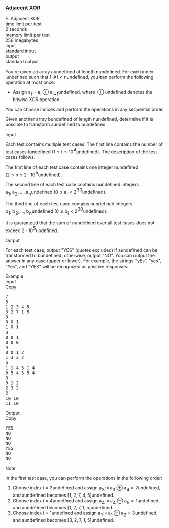<h3><a href="https://codeforces.com/contest/2131/problem/E" target="_blank" rel="noopener noreferrer">Adjacent XOR</a></h3>
<div class="header"><div class="title">E. Adjacent XOR</div><div class="time-limit"><div class="property-title">time limit per test</div>2 seconds</div><div class="memory-limit"><div class="property-title">memory limit per test</div>256 megabytes</div><div class="input-file input-standard"><div class="property-title">input</div>standard input</div><div class="output-file output-standard"><div class="property-title">output</div>standard output</div></div><div><p>  </p><p>You're given an array <span class="MathJax_Preview" style="color: inherit;"><span class="MJXp-math" id="MJXp-Span-1"><span class="MJXp-mi MJXp-italic" id="MJXp-Span-2">a</span></span></span><span class="MathJax MathJax_Processed" id="MathJax-Element-1-Frame" tabindex="0" style=""><nobr><span class="math" id="MathJax-Span-1"><span style="display: inline-block; position: relative; width: 0em; height: 0px; font-size: 122%;"><span style="position: absolute;"><span class="mrow" id="MathJax-Span-2"><span class="mi" id="MathJax-Span-3" style="font-family: MathJax_Math-italic;">a</span></span></span></span></span></nobr></span>undefined of length <span class="MathJax_Preview" style="color: inherit;"><span class="MJXp-math" id="MJXp-Span-3"><span class="MJXp-mi MJXp-italic" id="MJXp-Span-4">n</span></span></span><span class="MathJax MathJax_Processed" id="MathJax-Element-2-Frame" tabindex="0" style=""><nobr><span class="math" id="MathJax-Span-4"><span style="display: inline-block; position: relative; width: 0em; height: 0px; font-size: 122%;"><span style="position: absolute;"><span class="mrow" id="MathJax-Span-5"><span class="mi" id="MathJax-Span-6" style="font-family: MathJax_Math-italic;">n</span></span></span></span></span></nobr></span>undefined. For each index <span class="MathJax_Preview" style="color: inherit;"><span class="MJXp-math" id="MJXp-Span-5"><span class="MJXp-mi MJXp-italic" id="MJXp-Span-6">i</span></span></span><span class="MathJax MathJax_Processing" id="MathJax-Element-3-Frame" tabindex="0"></span>undefined such that <span class="MathJax_Preview" style="color: inherit;"><span class="MJXp-math" id="MJXp-Span-7"><span class="MJXp-mn" id="MJXp-Span-8">1</span><span class="MJXp-mo" id="MJXp-Span-9" style="margin-left: 0.333em; margin-right: 0.333em;">≤</span><span class="MJXp-mi MJXp-italic" id="MJXp-Span-10">i</span><span class="MJXp-mo" id="MJXp-Span-11" style="margin-left: 0.333em; margin-right: 0.333em;">&lt;</span><span class="MJXp-mi MJXp-italic" id="MJXp-Span-12">n</span></span></span><span class="MathJax MathJax_Processing" id="MathJax-Element-4-Frame" tabindex="0"></span>undefined, you can perform the following operation <span class="tex-font-style-bf">at most once</span>:</p><ul> <li> Assign <span class="MathJax_Preview" style="color: inherit;"><span class="MJXp-math" id="MJXp-Span-13"><span class="MJXp-msubsup" id="MJXp-Span-14"><span class="MJXp-mi MJXp-italic" id="MJXp-Span-15" style="margin-right: 0.05em;">a</span><span class="MJXp-mi MJXp-italic MJXp-script" id="MJXp-Span-16" style="vertical-align: -0.4em;">i</span></span><span class="MJXp-mo" id="MJXp-Span-17" style="margin-left: 0.111em; margin-right: 0.167em;">:=</span><span class="MJXp-msubsup" id="MJXp-Span-18"><span class="MJXp-mi MJXp-italic" id="MJXp-Span-19" style="margin-right: 0.05em;">a</span><span class="MJXp-mi MJXp-italic MJXp-script" id="MJXp-Span-20" style="vertical-align: -0.4em;">i</span></span><span class="MJXp-mo" id="MJXp-Span-21" style="margin-left: 0.267em; margin-right: 0.267em;">⊕</span><span class="MJXp-msubsup" id="MJXp-Span-22"><span class="MJXp-mi MJXp-italic" id="MJXp-Span-23" style="margin-right: 0.05em;">a</span><span class="MJXp-mrow MJXp-script" id="MJXp-Span-24" style="vertical-align: -0.4em;"><span class="MJXp-mi MJXp-italic" id="MJXp-Span-25">i</span><span class="MJXp-mo" id="MJXp-Span-26">+</span><span class="MJXp-mn" id="MJXp-Span-27">1</span></span></span></span></span><span class="MathJax MathJax_Processing" id="MathJax-Element-5-Frame" tabindex="0"></span>undefined, where <span class="MathJax_Preview" style="color: inherit;"><span class="MJXp-math" id="MJXp-Span-28"><span class="MJXp-mo" id="MJXp-Span-29" style="margin-left: 0.267em; margin-right: 0.267em;">⊕</span></span></span><span class="MathJax MathJax_Processing" id="MathJax-Element-6-Frame" tabindex="0"></span>undefined denotes the <a>bitwise XOR operation</a>. . </li></ul><p>You can choose indices and perform the operations in any sequential order.</p><p>Given another array <span class="MathJax_Preview" style="color: inherit;"><span class="MJXp-math" id="MJXp-Span-30"><span class="MJXp-mi MJXp-italic" id="MJXp-Span-31">b</span></span></span><span class="MathJax MathJax_Processing" id="MathJax-Element-7-Frame" tabindex="0"></span>undefined of length <span class="MathJax_Preview" style="color: inherit;"><span class="MJXp-math" id="MJXp-Span-32"><span class="MJXp-mi MJXp-italic" id="MJXp-Span-33">n</span></span></span><span class="MathJax MathJax_Processing" id="MathJax-Element-8-Frame" tabindex="0"></span>undefined, determine if it is possible to transform <span class="MathJax_Preview" style="color: inherit;"><span class="MJXp-math" id="MJXp-Span-34"><span class="MJXp-mi MJXp-italic" id="MJXp-Span-35">a</span></span></span><span class="MathJax MathJax_Processing" id="MathJax-Element-9-Frame" tabindex="0"></span>undefined to <span class="MathJax_Preview" style="color: inherit;"><span class="MJXp-math" id="MJXp-Span-36"><span class="MJXp-mi MJXp-italic" id="MJXp-Span-37">b</span></span></span><span class="MathJax MathJax_Processing" id="MathJax-Element-10-Frame" tabindex="0"></span>undefined.</p></div><div class="input-specification"><div class="section-title">Input</div><p>Each test contains multiple test cases. The first line contains the number of test cases <span class="MathJax_Preview" style="color: inherit;"><span class="MJXp-math" id="MJXp-Span-38"><span class="MJXp-mi MJXp-italic" id="MJXp-Span-39">t</span></span></span><span class="MathJax MathJax_Processing" id="MathJax-Element-11-Frame" tabindex="0"></span>undefined (<span class="MathJax_Preview" style="color: inherit;"><span class="MJXp-math" id="MJXp-Span-40"><span class="MJXp-mn" id="MJXp-Span-41">1</span><span class="MJXp-mo" id="MJXp-Span-42" style="margin-left: 0.333em; margin-right: 0.333em;">≤</span><span class="MJXp-mi MJXp-italic" id="MJXp-Span-43">t</span><span class="MJXp-mo" id="MJXp-Span-44" style="margin-left: 0.333em; margin-right: 0.333em;">≤</span><span class="MJXp-msubsup" id="MJXp-Span-45"><span class="MJXp-mn" id="MJXp-Span-46" style="margin-right: 0.05em;">10</span><span class="MJXp-mn MJXp-script" id="MJXp-Span-47" style="vertical-align: 0.5em;">4</span></span></span></span><span class="MathJax MathJax_Processing" id="MathJax-Element-12-Frame" tabindex="0"></span>undefined). The description of the test cases follows. </p><p>The first line of each test case contains one integer <span class="MathJax_Preview" style="color: inherit;"><span class="MJXp-math" id="MJXp-Span-48"><span class="MJXp-mi MJXp-italic" id="MJXp-Span-49">n</span></span></span><span class="MathJax MathJax_Processing" id="MathJax-Element-13-Frame" tabindex="0"></span>undefined (<span class="MathJax_Preview" style="color: inherit;"><span class="MJXp-math" id="MJXp-Span-50"><span class="MJXp-mn" id="MJXp-Span-51">2</span><span class="MJXp-mo" id="MJXp-Span-52" style="margin-left: 0.333em; margin-right: 0.333em;">≤</span><span class="MJXp-mi MJXp-italic" id="MJXp-Span-53">n</span><span class="MJXp-mo" id="MJXp-Span-54" style="margin-left: 0.333em; margin-right: 0.333em;">≤</span><span class="MJXp-mn" id="MJXp-Span-55">2</span><span class="MJXp-mo" id="MJXp-Span-56" style="margin-left: 0.267em; margin-right: 0.267em;">⋅</span><span class="MJXp-msubsup" id="MJXp-Span-57"><span class="MJXp-mn" id="MJXp-Span-58" style="margin-right: 0.05em;">10</span><span class="MJXp-mn MJXp-script" id="MJXp-Span-59" style="vertical-align: 0.5em;">5</span></span></span></span><span class="MathJax MathJax_Processing" id="MathJax-Element-14-Frame" tabindex="0"></span>undefined).</p><p>The second line of each test case contains <span class="MathJax_Preview" style="color: inherit;"><span class="MJXp-math" id="MJXp-Span-60"><span class="MJXp-mi MJXp-italic" id="MJXp-Span-61">n</span></span></span><span class="MathJax MathJax_Processing" id="MathJax-Element-15-Frame" tabindex="0"></span>undefined integers <span class="MathJax_Preview" style="color: inherit;"><span class="MJXp-math" id="MJXp-Span-62"><span class="MJXp-msubsup" id="MJXp-Span-63"><span class="MJXp-mi MJXp-italic" id="MJXp-Span-64" style="margin-right: 0.05em;">a</span><span class="MJXp-mn MJXp-script" id="MJXp-Span-65" style="vertical-align: -0.4em;">1</span></span><span class="MJXp-mo" id="MJXp-Span-66" style="margin-left: 0em; margin-right: 0.222em;">,</span><span class="MJXp-msubsup" id="MJXp-Span-67"><span class="MJXp-mi MJXp-italic" id="MJXp-Span-68" style="margin-right: 0.05em;">a</span><span class="MJXp-mn MJXp-script" id="MJXp-Span-69" style="vertical-align: -0.4em;">2</span></span><span class="MJXp-mo" id="MJXp-Span-70" style="margin-left: 0em; margin-right: 0.222em;">,</span><span class="MJXp-mo" id="MJXp-Span-71" style="margin-left: 0em; margin-right: 0em;">…</span><span class="MJXp-mo" id="MJXp-Span-72" style="margin-left: 0em; margin-right: 0.222em;">,</span><span class="MJXp-msubsup" id="MJXp-Span-73"><span class="MJXp-mi MJXp-italic" id="MJXp-Span-74" style="margin-right: 0.05em;">a</span><span class="MJXp-mi MJXp-italic MJXp-script" id="MJXp-Span-75" style="vertical-align: -0.4em;">n</span></span></span></span><span class="MathJax MathJax_Processing" id="MathJax-Element-16-Frame" tabindex="0"></span>undefined (<span class="MathJax_Preview" style="color: inherit;"><span class="MJXp-math" id="MJXp-Span-76"><span class="MJXp-mn" id="MJXp-Span-77">0</span><span class="MJXp-mo" id="MJXp-Span-78" style="margin-left: 0.333em; margin-right: 0.333em;">≤</span><span class="MJXp-msubsup" id="MJXp-Span-79"><span class="MJXp-mi MJXp-italic" id="MJXp-Span-80" style="margin-right: 0.05em;">a</span><span class="MJXp-mi MJXp-italic MJXp-script" id="MJXp-Span-81" style="vertical-align: -0.4em;">i</span></span><span class="MJXp-mo" id="MJXp-Span-82" style="margin-left: 0.333em; margin-right: 0.333em;">&lt;</span><span class="MJXp-msubsup" id="MJXp-Span-83"><span class="MJXp-mn" id="MJXp-Span-84" style="margin-right: 0.05em;">2</span><span class="MJXp-mrow MJXp-script" id="MJXp-Span-85" style="vertical-align: 0.5em;"><span class="MJXp-mn" id="MJXp-Span-86">30</span></span></span></span></span><span class="MathJax MathJax_Processing" id="MathJax-Element-17-Frame" tabindex="0"></span>undefined).</p><p>The third line of each test case contains <span class="MathJax_Preview" style="color: inherit;"><span class="MJXp-math" id="MJXp-Span-87"><span class="MJXp-mi MJXp-italic" id="MJXp-Span-88">n</span></span></span><span class="MathJax MathJax_Processing" id="MathJax-Element-18-Frame" tabindex="0"></span>undefined integers <span class="MathJax_Preview" style="color: inherit;"><span class="MJXp-math" id="MJXp-Span-89"><span class="MJXp-msubsup" id="MJXp-Span-90"><span class="MJXp-mi MJXp-italic" id="MJXp-Span-91" style="margin-right: 0.05em;">b</span><span class="MJXp-mn MJXp-script" id="MJXp-Span-92" style="vertical-align: -0.4em;">1</span></span><span class="MJXp-mo" id="MJXp-Span-93" style="margin-left: 0em; margin-right: 0.222em;">,</span><span class="MJXp-msubsup" id="MJXp-Span-94"><span class="MJXp-mi MJXp-italic" id="MJXp-Span-95" style="margin-right: 0.05em;">b</span><span class="MJXp-mn MJXp-script" id="MJXp-Span-96" style="vertical-align: -0.4em;">2</span></span><span class="MJXp-mo" id="MJXp-Span-97" style="margin-left: 0em; margin-right: 0.222em;">,</span><span class="MJXp-mo" id="MJXp-Span-98" style="margin-left: 0em; margin-right: 0em;">…</span><span class="MJXp-mo" id="MJXp-Span-99" style="margin-left: 0em; margin-right: 0.222em;">,</span><span class="MJXp-msubsup" id="MJXp-Span-100"><span class="MJXp-mi MJXp-italic" id="MJXp-Span-101" style="margin-right: 0.05em;">b</span><span class="MJXp-mi MJXp-italic MJXp-script" id="MJXp-Span-102" style="vertical-align: -0.4em;">n</span></span></span></span><span class="MathJax MathJax_Processing" id="MathJax-Element-19-Frame" tabindex="0"></span>undefined (<span class="MathJax_Preview" style="color: inherit;"><span class="MJXp-math" id="MJXp-Span-103"><span class="MJXp-mn" id="MJXp-Span-104">0</span><span class="MJXp-mo" id="MJXp-Span-105" style="margin-left: 0.333em; margin-right: 0.333em;">≤</span><span class="MJXp-msubsup" id="MJXp-Span-106"><span class="MJXp-mi MJXp-italic" id="MJXp-Span-107" style="margin-right: 0.05em;">b</span><span class="MJXp-mi MJXp-italic MJXp-script" id="MJXp-Span-108" style="vertical-align: -0.4em;">i</span></span><span class="MJXp-mo" id="MJXp-Span-109" style="margin-left: 0.333em; margin-right: 0.333em;">&lt;</span><span class="MJXp-msubsup" id="MJXp-Span-110"><span class="MJXp-mn" id="MJXp-Span-111" style="margin-right: 0.05em;">2</span><span class="MJXp-mrow MJXp-script" id="MJXp-Span-112" style="vertical-align: 0.5em;"><span class="MJXp-mn" id="MJXp-Span-113">30</span></span></span></span></span><span class="MathJax MathJax_Processing" id="MathJax-Element-20-Frame" tabindex="0"></span>undefined).</p><p>It is guaranteed that the sum of <span class="MathJax_Preview" style="color: inherit;"><span class="MJXp-math" id="MJXp-Span-114"><span class="MJXp-mi MJXp-italic" id="MJXp-Span-115">n</span></span></span><span class="MathJax MathJax_Processing" id="MathJax-Element-21-Frame" tabindex="0"></span>undefined over all test cases does not exceed <span class="MathJax_Preview" style="color: inherit;"><span class="MJXp-math" id="MJXp-Span-116"><span class="MJXp-mn" id="MJXp-Span-117">2</span><span class="MJXp-mo" id="MJXp-Span-118" style="margin-left: 0.267em; margin-right: 0.267em;">⋅</span><span class="MJXp-msubsup" id="MJXp-Span-119"><span class="MJXp-mn" id="MJXp-Span-120" style="margin-right: 0.05em;">10</span><span class="MJXp-mn MJXp-script" id="MJXp-Span-121" style="vertical-align: 0.5em;">5</span></span></span></span><span class="MathJax MathJax_Processing" id="MathJax-Element-22-Frame" tabindex="0"></span>undefined. </p></div><div class="output-specification"><div class="section-title">Output</div><p>For each test case, output "<span class="tex-font-style-tt">YES</span>" (quotes excluded) if <span class="MathJax_Preview" style="color: inherit;"><span class="MJXp-math" id="MJXp-Span-122"><span class="MJXp-mi MJXp-italic" id="MJXp-Span-123">a</span></span></span><span class="MathJax MathJax_Processing" id="MathJax-Element-23-Frame" tabindex="0"></span>undefined can be transformed to <span class="MathJax_Preview" style="color: inherit;"><span class="MJXp-math" id="MJXp-Span-124"><span class="MJXp-mi MJXp-italic" id="MJXp-Span-125">b</span></span></span><span class="MathJax MathJax_Processing" id="MathJax-Element-24-Frame" tabindex="0"></span>undefined; otherwise, output "<span class="tex-font-style-tt">NO</span>". You can output the answer in any case (upper or lower). For example, the strings "<span class="tex-font-style-tt">yEs</span>", "<span class="tex-font-style-tt">yes</span>", "<span class="tex-font-style-tt">Yes</span>", and "<span class="tex-font-style-tt">YES</span>" will be recognized as positive responses.</p></div><div class="sample-tests"><div class="section-title">Example</div><div class="sample-test"><div class="input"><div class="title">Input<div title="Copy" data-clipboard-target="#id0004142244519366334" id="id0044791276844128214" class="input-output-copier">Copy</div></div><pre id="id0004142244519366334"><div class="test-example-line test-example-line-even test-example-line-0">7</div><div class="test-example-line test-example-line-odd test-example-line-1">5</div><div class="test-example-line test-example-line-odd test-example-line-1">1 2 3 4 5</div><div class="test-example-line test-example-line-odd test-example-line-1">3 2 7 1 5</div><div class="test-example-line test-example-line-even test-example-line-2">3</div><div class="test-example-line test-example-line-even test-example-line-2">0 0 1</div><div class="test-example-line test-example-line-even test-example-line-2">1 0 1</div><div class="test-example-line test-example-line-odd test-example-line-3">3</div><div class="test-example-line test-example-line-odd test-example-line-3">0 0 1</div><div class="test-example-line test-example-line-odd test-example-line-3">0 0 0</div><div class="test-example-line test-example-line-even test-example-line-4">4</div><div class="test-example-line test-example-line-even test-example-line-4">0 0 1 2</div><div class="test-example-line test-example-line-even test-example-line-4">1 3 3 2</div><div class="test-example-line test-example-line-odd test-example-line-5">6</div><div class="test-example-line test-example-line-odd test-example-line-5">1 1 4 5 1 4</div><div class="test-example-line test-example-line-odd test-example-line-5">0 5 4 5 5 4</div><div class="test-example-line test-example-line-even test-example-line-6">3</div><div class="test-example-line test-example-line-even test-example-line-6">0 1 2</div><div class="test-example-line test-example-line-even test-example-line-6">2 3 2</div><div class="test-example-line test-example-line-odd test-example-line-7">2</div><div class="test-example-line test-example-line-odd test-example-line-7">10 10</div><div class="test-example-line test-example-line-odd test-example-line-7">11 10</div></pre></div><div class="output"><div class="title">Output<div title="Copy" data-clipboard-target="#id000019434058624552275" id="id002769805436205295" class="input-output-copier">Copy</div></div><pre id="id000019434058624552275">YES
NO
NO
NO
YES
NO
NO
</pre></div></div></div><div class="note"><div class="section-title">Note</div><p>In the first test case, you can perform the operations in the following order:</p><ol> <li> Choose index <span class="MathJax_Preview" style="color: inherit;"><span class="MJXp-math" id="MJXp-Span-126"><span class="MJXp-mi MJXp-italic" id="MJXp-Span-127">i</span><span class="MJXp-mo" id="MJXp-Span-128" style="margin-left: 0.333em; margin-right: 0.333em;">=</span><span class="MJXp-mn" id="MJXp-Span-129">3</span></span></span><span class="MathJax MathJax_Processing" id="MathJax-Element-25-Frame" tabindex="0"></span>undefined and assign <span class="MathJax_Preview" style="color: inherit;"><span class="MJXp-math" id="MJXp-Span-130"><span class="MJXp-msubsup" id="MJXp-Span-131"><span class="MJXp-mi MJXp-italic" id="MJXp-Span-132" style="margin-right: 0.05em;">a</span><span class="MJXp-mn MJXp-script" id="MJXp-Span-133" style="vertical-align: -0.4em;">3</span></span><span class="MJXp-mo" id="MJXp-Span-134" style="margin-left: 0.111em; margin-right: 0.167em;">:=</span><span class="MJXp-msubsup" id="MJXp-Span-135"><span class="MJXp-mi MJXp-italic" id="MJXp-Span-136" style="margin-right: 0.05em;">a</span><span class="MJXp-mn MJXp-script" id="MJXp-Span-137" style="vertical-align: -0.4em;">3</span></span><span class="MJXp-mo" id="MJXp-Span-138" style="margin-left: 0.267em; margin-right: 0.267em;">⊕</span><span class="MJXp-msubsup" id="MJXp-Span-139"><span class="MJXp-mi MJXp-italic" id="MJXp-Span-140" style="margin-right: 0.05em;">a</span><span class="MJXp-mn MJXp-script" id="MJXp-Span-141" style="vertical-align: -0.4em;">4</span></span><span class="MJXp-mo" id="MJXp-Span-142" style="margin-left: 0.333em; margin-right: 0.333em;">=</span><span class="MJXp-mn" id="MJXp-Span-143">7</span></span></span><span class="MathJax MathJax_Processing" id="MathJax-Element-26-Frame" tabindex="0"></span>undefined, and <span class="MathJax_Preview" style="color: inherit;"><span class="MJXp-math" id="MJXp-Span-144"><span class="MJXp-mi MJXp-italic" id="MJXp-Span-145">a</span></span></span><span class="MathJax MathJax_Processing" id="MathJax-Element-27-Frame" tabindex="0"></span>undefined becomes <span class="MathJax_Preview" style="color: inherit;"><span class="MJXp-math" id="MJXp-Span-146"><span class="MJXp-mo" id="MJXp-Span-147" style="margin-left: 0em; margin-right: 0em;">[</span><span class="MJXp-mn" id="MJXp-Span-148">1</span><span class="MJXp-mo" id="MJXp-Span-149" style="margin-left: 0em; margin-right: 0.222em;">,</span><span class="MJXp-mn" id="MJXp-Span-150">2</span><span class="MJXp-mo" id="MJXp-Span-151" style="margin-left: 0em; margin-right: 0.222em;">,</span><span class="MJXp-mn" id="MJXp-Span-152">7</span><span class="MJXp-mo" id="MJXp-Span-153" style="margin-left: 0em; margin-right: 0.222em;">,</span><span class="MJXp-mn" id="MJXp-Span-154">4</span><span class="MJXp-mo" id="MJXp-Span-155" style="margin-left: 0em; margin-right: 0.222em;">,</span><span class="MJXp-mn" id="MJXp-Span-156">5</span><span class="MJXp-mo" id="MJXp-Span-157" style="margin-left: 0em; margin-right: 0em;">]</span></span></span><span class="MathJax MathJax_Processing" id="MathJax-Element-28-Frame" tabindex="0"></span>undefined. </li><li> Choose index <span class="MathJax_Preview" style="color: inherit;"><span class="MJXp-math" id="MJXp-Span-158"><span class="MJXp-mi MJXp-italic" id="MJXp-Span-159">i</span><span class="MJXp-mo" id="MJXp-Span-160" style="margin-left: 0.333em; margin-right: 0.333em;">=</span><span class="MJXp-mn" id="MJXp-Span-161">4</span></span></span><span class="MathJax MathJax_Processing" id="MathJax-Element-29-Frame" tabindex="0"></span>undefined and assign <span class="MathJax_Preview" style="color: inherit;"><span class="MJXp-math" id="MJXp-Span-162"><span class="MJXp-msubsup" id="MJXp-Span-163"><span class="MJXp-mi MJXp-italic" id="MJXp-Span-164" style="margin-right: 0.05em;">a</span><span class="MJXp-mn MJXp-script" id="MJXp-Span-165" style="vertical-align: -0.4em;">4</span></span><span class="MJXp-mo" id="MJXp-Span-166" style="margin-left: 0.111em; margin-right: 0.167em;">:=</span><span class="MJXp-msubsup" id="MJXp-Span-167"><span class="MJXp-mi MJXp-italic" id="MJXp-Span-168" style="margin-right: 0.05em;">a</span><span class="MJXp-mn MJXp-script" id="MJXp-Span-169" style="vertical-align: -0.4em;">4</span></span><span class="MJXp-mo" id="MJXp-Span-170" style="margin-left: 0.267em; margin-right: 0.267em;">⊕</span><span class="MJXp-msubsup" id="MJXp-Span-171"><span class="MJXp-mi MJXp-italic" id="MJXp-Span-172" style="margin-right: 0.05em;">a</span><span class="MJXp-mn MJXp-script" id="MJXp-Span-173" style="vertical-align: -0.4em;">5</span></span><span class="MJXp-mo" id="MJXp-Span-174" style="margin-left: 0.333em; margin-right: 0.333em;">=</span><span class="MJXp-mn" id="MJXp-Span-175">1</span></span></span><span class="MathJax MathJax_Processing" id="MathJax-Element-30-Frame" tabindex="0"></span>undefined, and <span class="MathJax_Preview" style="color: inherit;"><span class="MJXp-math" id="MJXp-Span-176"><span class="MJXp-mi MJXp-italic" id="MJXp-Span-177">a</span></span></span><span class="MathJax MathJax_Processing" id="MathJax-Element-31-Frame" tabindex="0"></span>undefined becomes <span class="MathJax_Preview" style="color: inherit;"><span class="MJXp-math" id="MJXp-Span-178"><span class="MJXp-mo" id="MJXp-Span-179" style="margin-left: 0em; margin-right: 0em;">[</span><span class="MJXp-mn" id="MJXp-Span-180">1</span><span class="MJXp-mo" id="MJXp-Span-181" style="margin-left: 0em; margin-right: 0.222em;">,</span><span class="MJXp-mn" id="MJXp-Span-182">2</span><span class="MJXp-mo" id="MJXp-Span-183" style="margin-left: 0em; margin-right: 0.222em;">,</span><span class="MJXp-mn" id="MJXp-Span-184">7</span><span class="MJXp-mo" id="MJXp-Span-185" style="margin-left: 0em; margin-right: 0.222em;">,</span><span class="MJXp-mn" id="MJXp-Span-186">1</span><span class="MJXp-mo" id="MJXp-Span-187" style="margin-left: 0em; margin-right: 0.222em;">,</span><span class="MJXp-mn" id="MJXp-Span-188">5</span><span class="MJXp-mo" id="MJXp-Span-189" style="margin-left: 0em; margin-right: 0em;">]</span></span></span><span class="MathJax MathJax_Processing" id="MathJax-Element-32-Frame" tabindex="0"></span>undefined. </li><li> Choose index <span class="MathJax_Preview" style="color: inherit;"><span class="MJXp-math" id="MJXp-Span-190"><span class="MJXp-mi MJXp-italic" id="MJXp-Span-191">i</span><span class="MJXp-mo" id="MJXp-Span-192" style="margin-left: 0.333em; margin-right: 0.333em;">=</span><span class="MJXp-mn" id="MJXp-Span-193">1</span></span></span><span class="MathJax MathJax_Processing" id="MathJax-Element-33-Frame" tabindex="0"></span>undefined and assign <span class="MathJax_Preview" style="color: inherit;"><span class="MJXp-math" id="MJXp-Span-194"><span class="MJXp-msubsup" id="MJXp-Span-195"><span class="MJXp-mi MJXp-italic" id="MJXp-Span-196" style="margin-right: 0.05em;">a</span><span class="MJXp-mn MJXp-script" id="MJXp-Span-197" style="vertical-align: -0.4em;">1</span></span><span class="MJXp-mo" id="MJXp-Span-198" style="margin-left: 0.111em; margin-right: 0.167em;">:=</span><span class="MJXp-msubsup" id="MJXp-Span-199"><span class="MJXp-mi MJXp-italic" id="MJXp-Span-200" style="margin-right: 0.05em;">a</span><span class="MJXp-mn MJXp-script" id="MJXp-Span-201" style="vertical-align: -0.4em;">1</span></span><span class="MJXp-mo" id="MJXp-Span-202" style="margin-left: 0.267em; margin-right: 0.267em;">⊕</span><span class="MJXp-msubsup" id="MJXp-Span-203"><span class="MJXp-mi MJXp-italic" id="MJXp-Span-204" style="margin-right: 0.05em;">a</span><span class="MJXp-mn MJXp-script" id="MJXp-Span-205" style="vertical-align: -0.4em;">2</span></span><span class="MJXp-mo" id="MJXp-Span-206" style="margin-left: 0.333em; margin-right: 0.333em;">=</span><span class="MJXp-mn" id="MJXp-Span-207">3</span></span></span><span class="MathJax MathJax_Processing" id="MathJax-Element-34-Frame" tabindex="0"></span>undefined, and <span class="MathJax_Preview" style="color: inherit;"><span class="MJXp-math" id="MJXp-Span-208"><span class="MJXp-mi MJXp-italic" id="MJXp-Span-209">a</span></span></span><span class="MathJax MathJax_Processing" id="MathJax-Element-35-Frame" tabindex="0"></span>undefined becomes <span class="MathJax_Preview" style="color: inherit;"><span class="MJXp-math" id="MJXp-Span-210"><span class="MJXp-mo" id="MJXp-Span-211" style="margin-left: 0em; margin-right: 0em;">[</span><span class="MJXp-mn" id="MJXp-Span-212">3</span><span class="MJXp-mo" id="MJXp-Span-213" style="margin-left: 0em; margin-right: 0.222em;">,</span><span class="MJXp-mn" id="MJXp-Span-214">2</span><span class="MJXp-mo" id="MJXp-Span-215" style="margin-left: 0em; margin-right: 0.222em;">,</span><span class="MJXp-mn" id="MJXp-Span-216">7</span><span class="MJXp-mo" id="MJXp-Span-217" style="margin-left: 0em; margin-right: 0.222em;">,</span><span class="MJXp-mn" id="MJXp-Span-218">1</span><span class="MJXp-mo" id="MJXp-Span-219" style="margin-left: 0em; margin-right: 0.222em;">,</span><span class="MJXp-mn" id="MJXp-Span-220">5</span><span class="MJXp-mo" id="MJXp-Span-221" style="margin-left: 0em; margin-right: 0em;">]</span></span></span><span class="MathJax MathJax_Processing" id="MathJax-Element-36-Frame" tabindex="0"></span>undefined. </li></ol></div>